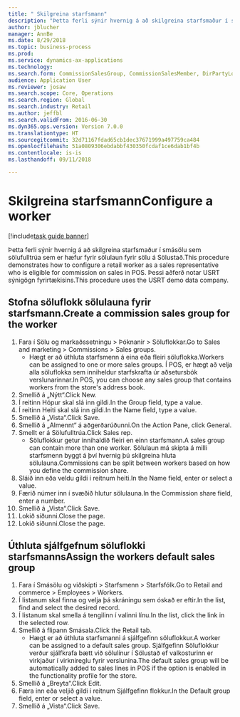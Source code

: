 ```yaml
--- 
title: " Skilgreina starfsmann"
description: "Þetta ferli sýnir hvernig á að skilgreina starfsmaður í smásölu sem sölufulltrúa sem er hæfur fyrir sölulaun fyrir sölu á Sölustað."
author: jblucher
manager: AnnBe
ms.date: 8/29/2018
ms.topic: business-process
ms.prod: 
ms.service: dynamics-ax-applications
ms.technology: 
ms.search.form: CommissionSalesGroup, CommissionSalesMember, DirPartyLookup, HcmWorker
audience: Application User
ms.reviewer: josaw
ms.search.scope: Core, Operations
ms.search.region: Global
ms.search.industry: Retail
ms.author: jeffbl
ms.search.validFrom: 2016-06-30
ms.dyn365.ops.version: Version 7.0.0
ms.translationtype: HT
ms.sourcegitcommit: 32d71167fdad65cb1dec37671999a497759ca484
ms.openlocfilehash: 51a0809306ebdabbf430350fcdaf1ce6dab1bf4b
ms.contentlocale: is-is
ms.lasthandoff: 09/11/2018

---
```

# <a name="configure-a-worker"></a><span data-ttu-id="253cc-103"> Skilgreina starfsmann</span><span class="sxs-lookup"><span data-stu-id="253cc-103">Configure a worker</span></span>

[!include[task guide banner](../includes/task-guide-banner.md)]

<span data-ttu-id="253cc-104">Þetta ferli sýnir hvernig á að skilgreina starfsmaður í smásölu sem sölufulltrúa sem er hæfur fyrir sölulaun fyrir sölu á Sölustað.</span><span class="sxs-lookup"><span data-stu-id="253cc-104">This procedure demonstrates how to configure a retail worker as a sales representative who is eligible for commission on sales in POS.</span></span> <span data-ttu-id="253cc-105">Þessi aðferð notar USRT sýnigögn fyrirtækisins.</span><span class="sxs-lookup"><span data-stu-id="253cc-105">This procedure uses the USRT demo data company.</span></span>


## <a name="create-a-commission-sales-group-for-the-worker"></a><span data-ttu-id="253cc-106">Stofna söluflokk sölulauna fyrir starfsmann.</span><span class="sxs-lookup"><span data-stu-id="253cc-106">Create a commission sales group for the worker</span></span>
1. <span data-ttu-id="253cc-107">Fara í Sölu og markaðssetningu > Þóknanir > Söluflokkar.</span><span class="sxs-lookup"><span data-stu-id="253cc-107">Go to Sales and marketing > Commissions > Sales groups.</span></span>
    * <span data-ttu-id="253cc-108">Hægt er að úthluta starfsmenn á eina eða fleiri söluflokka.</span><span class="sxs-lookup"><span data-stu-id="253cc-108">Workers can be assigned to one or more sales groups.</span></span> <span data-ttu-id="253cc-109">Í POS, er hægt að velja alla söluflokka sem inniheldur starfskrafta úr aðsetursbók verslunarinnar.</span><span class="sxs-lookup"><span data-stu-id="253cc-109">In POS, you can choose any sales group that contains workers from the store's address book.</span></span>  
2. <span data-ttu-id="253cc-110">Smellið á „Nýtt“.</span><span class="sxs-lookup"><span data-stu-id="253cc-110">Click New.</span></span>
3. <span data-ttu-id="253cc-111">Í reitinn Hópur skal slá inn gildi.</span><span class="sxs-lookup"><span data-stu-id="253cc-111">In the Group field, type a value.</span></span>
4. <span data-ttu-id="253cc-112">Í reitinn Heiti skal slá inn gildi.</span><span class="sxs-lookup"><span data-stu-id="253cc-112">In the Name field, type a value.</span></span>
5. <span data-ttu-id="253cc-113">Smellið á „Vista“.</span><span class="sxs-lookup"><span data-stu-id="253cc-113">Click Save.</span></span>
6. <span data-ttu-id="253cc-114">Smellið á „Almennt“ á aðgerðarúðunni.</span><span class="sxs-lookup"><span data-stu-id="253cc-114">On the Action Pane, click General.</span></span>
7. <span data-ttu-id="253cc-115">Smellt er á Sölufulltrúa.</span><span class="sxs-lookup"><span data-stu-id="253cc-115">Click Sales rep.</span></span>
    * <span data-ttu-id="253cc-116">Söluflokkur getur innihaldið fleiri en einn starfsmann.</span><span class="sxs-lookup"><span data-stu-id="253cc-116">A sales group can contain more than one worker.</span></span> <span data-ttu-id="253cc-117">Sölulaun má skipta á milli starfsmenn byggt á því hvernig þú skilgreina hluta sölulauna.</span><span class="sxs-lookup"><span data-stu-id="253cc-117">Commissions can be split between workers based on how you define the commission share.</span></span>  
8. <span data-ttu-id="253cc-118">Sláið inn eða veldu gildi í reitnum heiti.</span><span class="sxs-lookup"><span data-stu-id="253cc-118">In the Name field, enter or select a value.</span></span>
9. <span data-ttu-id="253cc-119">Færið númer inn í svæðið hlutur sölulauna.</span><span class="sxs-lookup"><span data-stu-id="253cc-119">In the Commission share field, enter a number.</span></span>
10. <span data-ttu-id="253cc-120">Smellið á „Vista“.</span><span class="sxs-lookup"><span data-stu-id="253cc-120">Click Save.</span></span>
11. <span data-ttu-id="253cc-121">Lokið síðunni.</span><span class="sxs-lookup"><span data-stu-id="253cc-121">Close the page.</span></span>
12. <span data-ttu-id="253cc-122">Lokið síðunni.</span><span class="sxs-lookup"><span data-stu-id="253cc-122">Close the page.</span></span>

## <a name="assign-the-workers-default-sales-group"></a><span data-ttu-id="253cc-123">Úthluta sjálfgefnum söluflokki starfsmanns</span><span class="sxs-lookup"><span data-stu-id="253cc-123">Assign the workers default sales group</span></span>
1. <span data-ttu-id="253cc-124">Fara í Smásölu og viðskipti > Starfsmenn > Starfsfólk.</span><span class="sxs-lookup"><span data-stu-id="253cc-124">Go to Retail and commerce > Employees > Workers.</span></span>
2. <span data-ttu-id="253cc-125">Í listanum skal finna og velja þá skráningu sem óskað er eftir.</span><span class="sxs-lookup"><span data-stu-id="253cc-125">In the list, find and select the desired record.</span></span>
3. <span data-ttu-id="253cc-126">Í listanum skal smella á tengilinn í valinni línu.</span><span class="sxs-lookup"><span data-stu-id="253cc-126">In the list, click the link in the selected row.</span></span>
4. <span data-ttu-id="253cc-127">Smellið á flipann Smásala.</span><span class="sxs-lookup"><span data-stu-id="253cc-127">Click the Retail tab.</span></span>
    * <span data-ttu-id="253cc-128">Hægt er að úthluta starfsmanni á sjálfgefinn söluflokkur.</span><span class="sxs-lookup"><span data-stu-id="253cc-128">A worker can be assigned to a default sales group.</span></span> <span data-ttu-id="253cc-129">Sjálfgefinn Söluflokkur verður sjálfkrafa bætt við sölulínur í Sölustað ef valkosturinn er virkjaður í virknireglu fyrir verslunina.</span><span class="sxs-lookup"><span data-stu-id="253cc-129">The default sales group will be automatically added to sales lines in POS if the option is enabled in the functionality profile for the store.</span></span>  
5. <span data-ttu-id="253cc-130">Smellið á „Breyta“.</span><span class="sxs-lookup"><span data-stu-id="253cc-130">Click Edit.</span></span>
6. <span data-ttu-id="253cc-131">Færa inn eða veljið gildi í reitnum Sjálfgefinn flokkur.</span><span class="sxs-lookup"><span data-stu-id="253cc-131">In the Default group field, enter or select a value.</span></span>
7. <span data-ttu-id="253cc-132">Smellið á „Vista“.</span><span class="sxs-lookup"><span data-stu-id="253cc-132">Click Save.</span></span>


